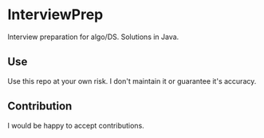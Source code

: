 # InterviewPrep
Interview preparation for algo/DS. Solutions in Java.

## Use
Use this repo at your own risk. I don't maintain it or guarantee it's accuracy.

## Contribution
I would be happy to accept contributions. 

